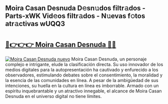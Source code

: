 ## Moira Casan Desnuda D𝚎sn𝚞dos filtr𝚊dos - Parts-xWK Vid𝚎os filtr𝚊dos - N𝚞evas f𝚘tos atr𝚊ctivas wUQQ3

# <h2><a href="http://mb9wrjw.tromn.icu/?c=Moira+Casan+Desnuda">🔗👉👉👉 Moira Casan Desnuda 🔗🔗</a></h2>

[![Moira Casan Desnuda nuevo](https://i.imgur.com/pEAQMta.gif)](http://mb9wrjw.tromn.icu/?c=Moira+Casan+Desnuda)
Moira Casan Desnuda, un personaje complejo e intrigante, elude la clasificación directa. Su uso innovador de los medios digitales para la autopresentación ha cautivado y enfurecido a los observadores, estimulando debates sobre el consentimiento, la moralidad y la esencia de las comunidades en línea. A pesar de la ambigüedad de sus intenciones, su huella en la cultura en línea es imborrable. Armado con un espíritu inquebrantable y un atractivo innegable, el alcance de Moira Casan Desnuda en el universo digital no tiene límites.
